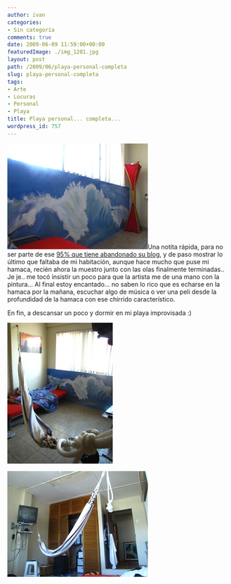 ```yaml
---
author: ivan
categories:
- Sin categoría
comments: true
date: 2009-06-09 11:59:00+00:00
featuredImage: ./img_1281.jpg
layout: post
path: /2009/06/playa-personal-completa
slug: playa-personal-completa
tags:
- Arte
- Locuras
- Personal
- Playa
title: Playa personal... completa...
wordpress_id: 757
---
```


[![](./img_1281.jpg)](https://1.bp.blogspot.com/_T2UWuNJg3dQ/Si4IvB10x7I/AAAAAAAABiQ/PdeTarwtZhs/s1600-h/img_1281.jpg)Una notita rápida, para no ser parte de ese [95% que tiene abandonado su blog](https://www.fayerwayer.com/2009/06/95-de-los-blogs-estarian-abandonados-2/), y de paso mostrar lo último que faltaba de mi habitación, aunque hace mucho que puse mi hamaca, recién ahora la muestro junto con las olas finalmente terminadas.. Je je.. me tocó insistir un poco para que la artista me de una mano con la pintura... Al final estoy encantado... no saben lo rico que es echarse en la hamaca por la mañana, escuchar algo de música o ver una peli desde la profundidad de la hamaca con ese chirrido característico.

En fin, a descansar un poco y dormir en mi playa improvisada :)

[![](./img_1284.jpg)](https://3.bp.blogspot.com/_T2UWuNJg3dQ/Si4IvkuIO0I/AAAAAAAABig/cLlpBqdrehQ/s1600-h/img_1284.jpg)

[![](./img_1282.jpg)](https://4.bp.blogspot.com/_T2UWuNJg3dQ/Si4Ivef-PRI/AAAAAAAABiY/JttsJcxlr8w/s1600-h/img_1282.jpg)
